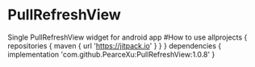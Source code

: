 # PullRefreshView
Single PullRefreshView widget for android app 
#How to use
allprojects {
    repositories {
        maven { url 'https://jitpack.io' }
    }
}
dependencies {
   implementation 'com.github.PearceXu:PullRefreshView:1.0.8'
}
 
